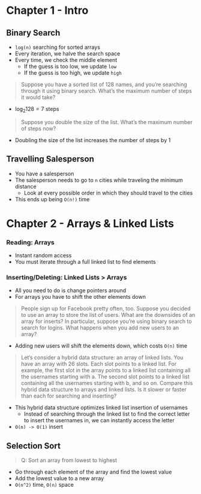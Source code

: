 # Chapter 1 - Intro

## Binary Search

- `log(n)` searching for sorted arrays
- Every iteration, we halve the search space
- Every time, we check the middle element
    - If the guess is too low, we update `low`
    - If the guess is too high, we update `high`

>  Suppose you have a sorted list of 128 names, and you’re searching through it using binary search. What’s the maximum number of steps it would take? 

- $\log_{2}128 = 7$ steps 

> Suppose you double the size of the list. What’s the maximum number of steps now?

- Doubling the size of the list increases the number of steps by 1

## Travelling Salesperson

- You have a salesperson
- The salesperson needs to go to `n` cities while traveling the minimum distance
    - Look at every possible order in which they should travel to the cities
- This ends up being `O(n!)` time 

# Chapter 2 - Arrays & Linked Lists

### Reading: Arrays

- Instant random access
- You must iterate through a full linked list to find elements

### Inserting/Deleting: Linked Lists > Arrays

- All you need to do is change pointers around
- For arrays you have to shift the other elements down

> People sign up for Facebook pretty often, too. Suppose you decided to use an array to store the list of users. What are the downsides of an array for inserts? In particular, suppose you’re using binary search to search for logins. What happens when you add new users to an array?

- Adding new users will shift the elements down, which costs `O(n)` time 

>  Let’s consider a hybrid data structure: an array of linked lists. You have an array with 26 slots. Each slot points to a linked list. For example, the first slot in the array points to a linked list containing all the usernames starting with a. The second slot points to a linked list containing all the usernames starting with b, and so on.
>  Compare this hybrid data structure to arrays and linked lists. Is it slower or faster than each for searching and inserting? 

- This hybrid data structure optimizes linked list insertion of usernames
    - Instead of searching through the linked list to find the correct letter to insert the usernames in, we can instantly access the letter
- `O(n) -> O(1)` insert

## Selection Sort

> Q: Sort an array from lowest to highest

- Go through each element of the array and find the lowest value
- Add the lowest value to a new array
- `O(n^2)` time, `O(n)` space

